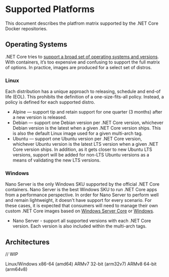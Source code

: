 # Supported Platforms

This document describes the platfrom matrix supported by the .NET Core Docker repositories.

## Operating Systems

.NET Core tries to [support a broad set of operating systems and versions](https://github.com/dotnet/core/blob/master/os-lifecycle-policy.md). With containers, it’s too expensive and confusing to support the full matrix of options. In practice, images are produced for a select set of distros.

### Linux

Each distribution has a unique approach to releasing, schedule and end-of life (EOL). This prohibits the definition of a one-size-fits-all policy. Instead, a policy is defined for each supported distro.

- Alpine — support tip and retain support for one quarter (3 months) after a new version is released.
- Debian — support one Debian version per .NET Core version, whichever Debian version is the latest when a given .NET Core version ships. This is also the default Linux image used for a given multi-arch tag.
- Ubuntu — support one Ubuntu version per .NET Core version, whichever Ubuntu version is the latest LTS version when a given .NET Core version ships.  In addition, as it gets closer to new Ubuntu LTS versions, support will be added for non-LTS Ubuntu versions as a means of validating the new LTS versions.

### Windows

Nano Server is the only Windows SKU supported by the official .NET Core containers.  Nano Server is the best Windows SKU to run .NET Core apps from a performance perspective.  In order for Nano Server to perform well and remain lightweight, it doesn't have support for every scenario.  For these cases, it is expected that consumers will need to manage their own custom .NET Core images based on [Windows Server Core](https://hub.docker.com/_/microsoft-windows-servercore) or [Windows](https://hub.docker.com/_/microsoft-windows).

- Nano Server - support all supported versions with each .NET Core version.  Each version is also included within the multi-arch tags.

## Architectures

// WIP

Linux/Windows x86-64 (amd64)
ARMv7 32-bit (arm32v7)
ARMv8 64-bit (arm64v8)
